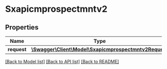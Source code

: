 # Sxapicmprospectmntv2

## Properties
Name | Type | Description | Notes
------------ | ------------- | ------------- | -------------
**request** | [**\Swagger\Client\Model\Sxapicmprospectmntv2Request**](Sxapicmprospectmntv2Request.md) |  | [optional] 

[[Back to Model list]](../README.md#documentation-for-models) [[Back to API list]](../README.md#documentation-for-api-endpoints) [[Back to README]](../README.md)


